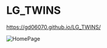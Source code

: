 # LG_TWINS
https://gd06070.github.io/LG_TWINS/

![HomePage](https://github.com/user-attachments/assets/0c19924e-2562-43ab-a6e8-22daa4e7858a)
